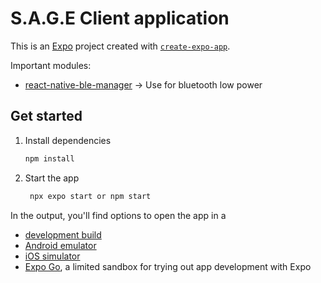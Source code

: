 # S.A.G.E Client application

This is an [Expo](https://expo.dev) project created with [`create-expo-app`](https://www.npmjs.com/package/create-expo-app).

Important modules:
- [react-native-ble-manager](https://github.com/innoveit/react-native-ble-manager) -> Use for bluetooth low power

## Get started

1. Install dependencies

   ```bash
   npm install
   ```

2. Start the app

   ```bash
    npx expo start or npm start
   ```

In the output, you'll find options to open the app in a

- [development build](https://docs.expo.dev/develop/development-builds/introduction/)
- [Android emulator](https://docs.expo.dev/workflow/android-studio-emulator/)
- [iOS simulator](https://docs.expo.dev/workflow/ios-simulator/)
- [Expo Go](https://expo.dev/go), a limited sandbox for trying out app development with Expo





